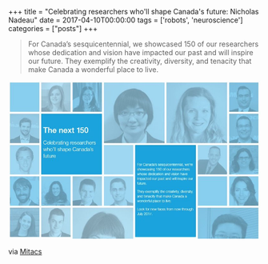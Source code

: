 +++
title = "Celebrating researchers who'll shape Canada's future: Nicholas Nadeau"
date = 2017-04-10T00:00:00
tags = ['robots', 'neuroscience']
categories = ["posts"]
+++


>For Canada’s sesquicentennial, we showcased 150 of our researchers whose dedication and vision have impacted our past and will inspire our future.
They exemplify the creativity, diversity, and tenacity that make Canada a wonderful place to live.

![Mitacs](mitacs-150.jpg)

via [Mitacs](https://www.mitacs.ca/en/150-for-150#150-nicholas-nadeau)



